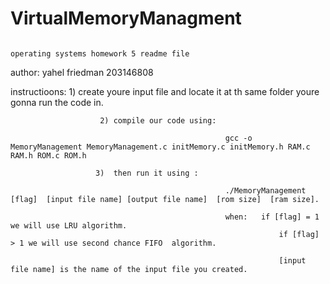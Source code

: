 # VirtualMemoryManagment

																		operating systems homework 5 readme file
										
author: 		yahel friedman   203146808

					
					
					
instructioons:    1)  create youre input file and locate it at th same folder youre gonna run the code in.

						2) compile our code using:
																	
													gcc -o MemoryManagement MemoryManagement.c initMemory.c initMemory.h RAM.c RAM.h ROM.c ROM.h 
													
					   3)  then run it using :
										
													./MemoryManagement  [flag]  [input file name] [output file name]  [rom size]  [ram size].

													when:   if [flag] = 1 we will use LRU algorithm.
																if [flag] > 1 we will use second chance FIFO  algorithm.
																   
																[input file name] is the name of the input file you created.
																
													
													
										
					
					
